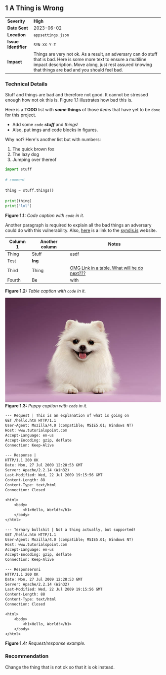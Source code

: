 ## 1 A Thing is Wrong

| | |
| ----------------- | ------- |
| **Severity**          | **High** |
| **Date Sent**         | 2023-06-02 |
| **Location**          | `appsettings.json` |
| **Issue Identifier**  | `SYN-XX-Y-Z` |
| **Impact**            | Things are very not ok. As a result, an adversary can do stuff that is bad. Here is some more text to ensure a multiline impact description. Move along, just rest assured knowing that things are bad and you should feel bad. |

### Technical Details

Stuff and things are bad and therefore not good. It cannot be stressed enough how not ok this is. Figure 1.1 illustrates how bad this is.

Here is a **TODO** list with ***some* things** of those *items* that have yet to be `done` for this project.
* Add some `code` ***stuff*** and *things*!
* Also, put imgs and code blocks in figures.

Why not? Here's another list but with numbers:
1. The quick brown fox
2. The lazy dog
3. Jumping over thereof

```python
import stuff

# comment

thing = stuff.things()

print(thing)
print("lol")
```
**Figure 1.1:** *Code caption with `code` in it.*

Another paragraph is required to explain all the bad things an adversary could do with this vulnerability. Also, [here](https://syndis.is) is a link to the [syndis.is](https://syndis.is) website.

| **Column 1** | **Another column** | **Notes** |
| ------------ | ------------------ | --------- |
| Thing        | Stuff              | asdf      |
| Test         | **Ing**            |           |
| Third        | Thing              | [OMG Link in a table. What will he do next???](https://syndis.is)     |
| Fourth       | Be                 | with      |
**Figure 1.2:** *Table caption with `code` in it.*

![puppy](puppy.jpeg)
**Figure 1.3:** *Puppy caption with `code` in it.*

```reqres
--- Request | This is an explanation of what is going on
GET /hello.htm HTTP/1.1
User-Agent: Mozilla/4.0 (compatible; MSIE5.01; Windows NT)
Host: www.tutorialspoint.com
Accept-Language: en-us
Accept-Encoding: gzip, deflate
Connection: Keep-Alive

--- Response | 
HTTP/1.1 200 OK
Date: Mon, 27 Jul 2009 12:28:53 GMT
Server: Apache/2.2.14 (Win32)
Last-Modified: Wed, 22 Jul 2009 19:15:56 GMT
Content-Length: 88
Content-Type: text/html
Connection: Closed

<html>
    <body>
        <h1>Hello, World!</h1>
    </body>
</html>

--- Ternary bullshit | Not a thing actually, but supported!
GET /hello.htm HTTP/1.1
User-Agent: Mozilla/4.0 (compatible; MSIE5.01; Windows NT)
Host: www.tutorialspoint.com
Accept-Language: en-us
Accept-Encoding: gzip, deflate
Connection: Keep-Alive

--- Responseroni
HTTP/1.1 200 OK
Date: Mon, 27 Jul 2009 12:28:53 GMT
Server: Apache/2.2.14 (Win32)
Last-Modified: Wed, 22 Jul 2009 19:15:56 GMT
Content-Length: 88
Content-Type: text/html
Connection: Closed

<html>
    <body>
        <h1>Hello, World!</h1>
    </body>
</html>
```
**Figure 1.4:** *Request/response example.*

### Recommendation

Change the thing that is not ok so that it is ok instead.
